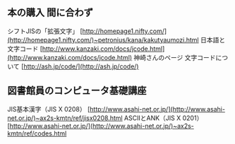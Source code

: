 ## 本の購入 間に合わず

シフトJISの「拡張文字」 [http://homepage1.nifty.com/](http://homepage1.nifty.com/)~petronius/kana/kakutyaumozi.html
日本語と文字コード [http://www.kanzaki.com/docs/jcode.html](http://www.kanzaki.com/docs/jcode.html) 神崎さんのページ
文字コードについて [http://ash.jp/code/](http://ash.jp/code/)


## 図書館員のコンピュータ基礎講座

JIS基本漢字（JIS X 0208） [http://www.asahi-net.or.jp/](http://www.asahi-net.or.jp/)~ax2s-kmtn/ref/jisx0208.html
ASCIIとANK（JIS X 0201） [http://www.asahi-net.or.jp/](http://www.asahi-net.or.jp/)~ax2s-kmtn/ref/codes.html
